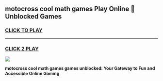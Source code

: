 
## motocross cool math games Play Online 👋 Unblocked Games
<h3>
<a href="https://news.freeplayer.one?title=motocross_cool_math_games&ref=17CMG">CLICK TO PLAY</a></h3>
<hr>

<h3>
<a href="https://news.freeplayer.one?title=motocross_cool_math_games&ref=17CMG">CLICK 2 PLAY</a>
  
</h3>

<a href="https://news.freeplayer.one?title=motocross_cool_math_games&ref=17CMG/"><img src="https://clearcache.store/games.png"></a>


**motocross cool math games games unblocked: Your Gateway to Fun and Accessible Online Gaming**

